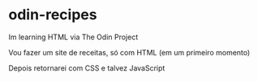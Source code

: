# odin-recipes
Im learning HTML via The Odin Project

Vou fazer um site de receitas, só com HTML (em um primeiro momento)

Depois retornarei com CSS e talvez JavaScript

